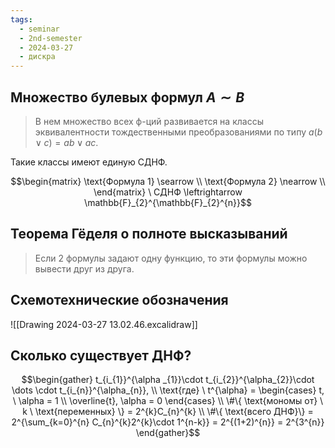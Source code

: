 ```yaml
---
tags:
  - seminar
  - 2nd-semester
  - 2024-03-27
  - дискра
---
```


## Множество булевых формул $A\sim B$

> В нем множество всех ф-ций развивается на классы эквивалентности тождественными преобразованиями по типу $a(b \vee c) = ab \vee ac$.

Такие классы имеют единую СДНФ.

$$\begin{matrix}
\text{Формула 1} \searrow \\
\text{Формула 2} \nearrow \\
\end{matrix} \ СДНФ \leftrightarrow \mathbb{F}_{2}^{\mathbb{F}_{2}^{n}}$$

## Теорема Гёделя о полноте высказываний

> Если 2 формулы задают одну функцию, то эти формулы можно вывести друг из друга.

## Схемотехнические обозначения

![[Drawing 2024-03-27 13.02.46.excalidraw]]

## Сколько существует ДНФ?

$$\begin{gather}
t_{i_{1}}^{\alpha _{1}}\cdot t_{i_{2}}^{\alpha_{2}}\cdot \dots \cdot t_{i_{n}}^{\alpha_{n}}, \\
\text{где} \ t^{\alpha} = \begin{cases}
t, \ \alpha = 1 \\
\overline{t}, \alpha = 0
\end{cases} \\
\#\{ \text{мономы от} \ k \ \text{переменных} \} = 2^{k}C_{n}^{k} \\
\#\{ \text{всего ДНФ}\} = 2^{\sum_{k=0}^{n} C_{n}^{k}2^{k}\cdot 1^{n-k}} = 2^{(1+2)^{n}} = 2^{3^{n}}
\end{gather}$$
